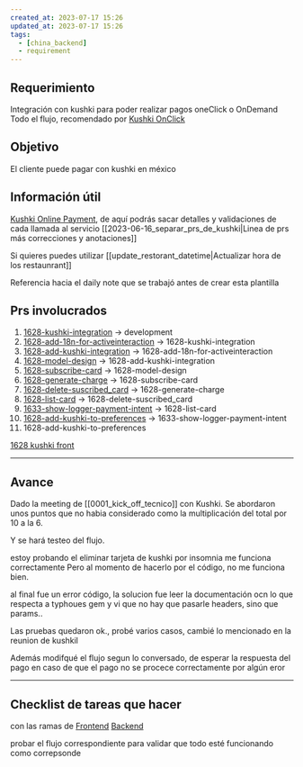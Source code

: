 ```yaml
---
created_at: 2023-07-17 15:26
updated_at: 2023-07-17 15:26
tags:
  - [china_backend]
  - requirement
---
```




## Requerimiento

Integración con kushki para poder realizar pagos oneClick o OnDemand
Todo el flujo, recomendado por [Kushki OnClick](https://docs.kushki.com/mx/one-time-payments/card/on-demand)


## Objetivo

El cliente puede pagar con kushki en méxico

## Información útil
[Kushki Online Payment](https://api-docs.kushkipagos.com/docs/online-payments/services-by-country), de aquí podrás sacar detalles y validaciones de cada llamada al servicio
[[2023-06-16_separar_prs_de_kushki|Linea de prs más correcciones y anotaciones]]

Si quieres puedes utilizar [[update_restorant_datetime|Actualizar hora de los restaunrant]]


Referencia hacia el daily note que se trabajó antes de crear esta plantilla
## Prs involucrados

1. [1628-kushki-integration](https://bitbucket.org/niusushi/china-backend/pull-requests/310) -> development
2. [1628-add-18n-for-activeinteraction](https://bitbucket.org/niusushi/china-backend/pull-requests/311) -> 1628-kushki-integration
3. [1628-add-kushki-integration](https://bitbucket.org/niusushi/china-backend/pull-requests/312) -> 1628-add-18n-for-activeinteraction
4. [1628-model-design](https://bitbucket.org/niusushi/china-backend/pull-requests/313) -> 1628-add-kushki-integration
5. [1628-subscribe-card](https://bitbucket.org/niusushi/china-backend/pull-requests/314) -> 1628-model-design
6. [1628-generate-charge](https://bitbucket.org/niusushi/china-backend/pull-requests/315) -> 1628-subscribe-card
7. [1628-delete-suscribed_card](https://bitbucket.org/niusushi/china-backend/pull-requests/316) -> 1628-generate-charge
8. [1628-list-card](https://bitbucket.org/niusushi/china-backend/pull-requests/317) -> 1628-delete-suscribed_card
9. [1633-show-logger-payment-intent](https://bitbucket.org/niusushi/china-backend/pull-requests/319) -> 1628-list-card
10. [1628-add-kushki-to-preferences](https://bitbucket.org/niusushi/china-backend/pull-requests/320) -> 1633-show-logger-payment-intent
11. 1628-add-kushki-to-preferences


[1628 kushki front](https://bitbucket.org/niusushi/china-delivery/pull-requests/275)




---
## Avance

Dado la meeting de [[0001_kick_off_tecnico]] con Kushki.
Se abordaron unos puntos que no habia considerado como la multiplicación del total por 10 a la 6.

Y se hará testeo del flujo.

estoy probando el eliminar tarjeta de kushki
por insomnia me funciona correctamente
Pero al momento de hacerlo por el código, no me funciona bien.

al final fue un error código, la solucion fue leer la documentación ocn lo que respecta a typhoues gem y vi que no hay que pasarle headers, sino que params..

Las pruebas quedaron ok., probé varios casos, cambié lo mencionado en la reunion de kushkil

Además modifqué el flujo segun lo conversado, de esperar la respuesta del pago en caso de que el pago no se procece correctamente por algún eror

---
## Checklist de tareas que hacer 

con las ramas de 
[Frontend](https://bitbucket.org/niusushi/china-delivery/branch/kushki-integration)
[Backend](https://bitbucket.org/niusushi/china-backend/pull-requests/320)

probar el flujo correspondiente para validar que todo esté funcionando como correpsonde


